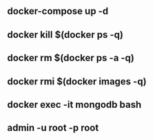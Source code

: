 ## docker-compose up -d


## docker kill $(docker ps -q)
## docker rm $(docker ps -a -q)
## docker rmi $(docker images -q)


## docker exec -it mongodb bash
## admin -u root -p root

